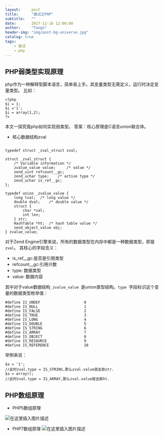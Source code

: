 ```yaml
---
layout:     post
title:      "面试之PHP"
subtitle:   ""
date:       2017-12-16 12:00:00
author:     "Tango"
header-img: "img/post-bg-universe.jpg"
catalog: true
tags:   
    - 面试
    - php
---  
```


## PHP弱类型实现原理

php作为一种解释型脚本语言，简单易上手。其变量类型无需定义，运行时决定变量类型。
比如：

```
<?php
$i = 1;
$i ='1';
$i = array(1,2);
?>

```

本文一探究竟php如何实现弱类型。
答案：核心原理是C语言union联合体。

- 核心数据结构zval

```

typedef struct _zval_struct zval;  
   
struct _zval_struct {  
    /* Variable information */  
    zvalue_value value;     /* value */  
    zend_uint refcount__gc;  
    zend_uchar type;    /* active type */  
    zend_uchar is_ref__gc;  
};  
   
typedef union _zvalue_value {  
    long lval;  /* long value */  
    double dval;    /* double value */  
    struct {  
        char *val;  
        int len;  
    } str;  
    HashTable *ht;  /* hash table value */  
    zend_object_value obj;  
} zvalue_value;
```

对于Zend Engine引擎来说，所有的数据类型在内存中都是一种数据类型，即是`zval`。
其核心的字段含义：

- is_ref__gc:是否是引用类型
- refcount__gc:引用计数
- type: 数据类型
- value: 数据内容

其中对于value数据结构`_zvalue_value `是union类型结构。`type `字段标识这个变量的数据类型枚举值：

```
#define IS_UNDEF                    0
#define IS_NULL                     1
#define IS_FALSE                    2
#define IS_TRUE                     3
#define IS_LONG                     4
#define IS_DOUBLE                   5
#define IS_STRING                   6
#define IS_ARRAY                    7
#define IS_OBJECT                   8
#define IS_RESOURCE                 9
#define IS_REFERENCE                10

```
举例来说：

```
$a = '1';  
//此时zval.type = IS_STRING,那么zval.value就去取str.  
$a = array();  
//此时zval.type = IS_ARRAY,那么zval.value就去取ht.
```

## PHP数组原理
- PHP5数组原理

![在这里插入图片描述](https://img-blog.csdnimg.cn/20200713204018272.png?x-oss-process=image/watermark,type_ZmFuZ3poZW5naGVpdGk,shadow_10,text_aHR0cHM6Ly9ibG9nLmNzZG4ubmV0L3UwMTMyOTE4MTg=,size_16,color_FFFFFF,t_70)

- PHP7数组原理
![在这里插入图片描述](https://img-blog.csdnimg.cn/2020071320401851.png?x-oss-process=image/watermark,type_ZmFuZ3poZW5naGVpdGk,shadow_10,text_aHR0cHM6Ly9ibG9nLmNzZG4ubmV0L3UwMTMyOTE4MTg=,size_16,color_FFFFFF,t_70)
